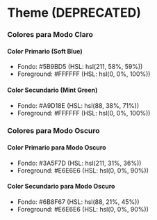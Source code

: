# Theme (DEPRECATED)

### Colores para Modo Claro
#### Color Primario (Soft Blue)

- Fondo: #5B9BD5 (HSL: hsl(211, 58%, 59%))
- Foreground: #FFFFFF (HSL: hsl(0, 0%, 100%))

#### Color Secundario (Mint Green)
- Fondo: #A9D18E (HSL: hsl(88, 38%, 71%))
- Foreground: #FFFFFF (HSL: hsl(0, 0%, 100%))


### Colores para Modo Oscuro

#### Color Primario para Modo Oscuro

- Fondo: #3A5F7D (HSL: hsl(211, 31%, 36%))
- Foreground: #E6E6E6 (HSL: hsl(0, 0%, 90%))


#### Color Secundario para Modo Oscuro

- Fondo: #6B8F67 (HSL: hsl(88, 21%, 45%))
- Foreground: #E6E6E6 (HSL: hsl(0, 0%, 90%))